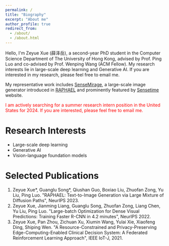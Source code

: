 ```yaml
---
permalink: /
title: "Biography"
excerpt: "About me"
author_profile: true
redirect_from: 
  - /about/
  - /about.html
---
```


Hello, I'm Zeyue Xue (薛泽岳), a second-year PhD student in the Computer Science Department of The University of Hong Kong, advised by Prof. Ping Luo and co-advised by Prof. Wenping Wang (ACM Fellow). My research interests lie in large-scale deep learning and Generative AI. If you are interested in my research, please feel free to email me.

My representative work includes [SenseMirage](https://miaohua.sensetime.com/en), a large-scale image generator introduced in [RAPHAEL](https://arxiv.org/abs/2305.18295) and prominently featured by [Sensetime](https://www.sensetime.com/cn) website.

<font color='red'> I am actively searching for a summer research intern position in the United States for 2024. If you are interested, please feel free to email me. </font>


Research Interests
======
  * Large-scale deep learning
  * Generative AI
  * Vision-language foundation models

**Selected Publications**
======
  1. Zeyue Xue\*, Guanglu Song\*, Qiushan Guo, Boxiao Liu, Zhuofan Zong, Yu Liu, Ping Luo. "RAPHAEL: Text-to-Image Generation via Large Mixture of Diffusion Paths", NeurIPS 2023.
  2. Zeyue Xue, Jianming Liang, Guanglu Song, Zhuofan Zong, Liang Chen, Yu Liu, Ping Luo. "Large-batch Optimization for Dense Visual Predictions: Training Faster R-CNN in 4.2 minutes", NeurIPS 2022.
  3. Zeyue Xue, Pan Zhou, Zichuan Xu, Xiumin Wang, Yulai Xie, Xiaofeng Ding, Shiping Wen. "A Resource-Constrained and Privacy-Preserving Edge-Computing-Enabled Clinical Decision System: A Federated Reinforcement Learning Approach", IEEE IoT-J, 2021.

